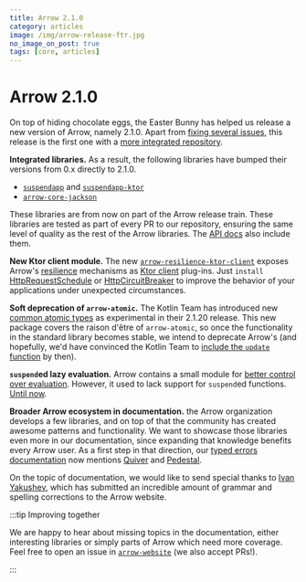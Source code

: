 ```yaml
---
title: Arrow 2.1.0
category: articles
image: /img/arrow-release-ftr.jpg
no_image_on_post: true
tags: [core, articles]
---
```


# Arrow 2.1.0

On top of hiding chocolate eggs, the Easter Bunny has helped us release a new version of Arrow, namely 2.1.0. Apart from [fixing several issues](https://github.com/arrow-kt/arrow/releases/tag/2.1.0), this release is the first one with a [more integrated repository](https://arrow-kt.io/community/blog/2025/02/15/integration/).

**Integrated libraries.** As a result, the following libraries have bumped their versions from 0.x directly to 2.1.0.

- [`suspendapp`](https://central.sonatype.com/artifact/io.arrow-kt/suspendapp) and [`suspendapp-ktor`](https://central.sonatype.com/artifact/io.arrow-kt/suspendapp-ktor)
- [`arrow-core-jackson`](https://central.sonatype.com/artifact/io.arrow-kt/arrow-core-jackson)

These libraries are from now on part of the Arrow release train. These libraries are tested as part of every PR to our repository, ensuring the same level of quality as the rest of the Arrow libraries. The [API docs](https://apidocs.arrow-kt.io/index.html) also include them.

**New Ktor client module.** The new [`arrow-resilience-ktor-client`](https://apidocs.arrow-kt.io/arrow-resilience-ktor-client/index.html) exposes Arrow's [resilience](https://arrow-kt.io/learn/resilience/) mechanisms as [Ktor client](https://ktor.io/docs/client-create-new-application.html) plug-ins. Just `install` [HttpRequestSchedule](https://apidocs.arrow-kt.io/arrow-resilience-ktor-client/arrow.resilience.ktor.client/-http-request-schedule.html) or [HttpCircuitBreaker](https://apidocs.arrow-kt.io/arrow-resilience-ktor-client/arrow.resilience.ktor.client/-http-circuit-breaker/index.html) to improve the behavior of your applications under unexpected circumstances.

**Soft deprecation of `arrow-atomic`.** The Kotlin Team has introduced new [common atomic types](https://kotlinlang.org/docs/whatsnew2120.html#common-atomic-types) as experimental in their 2.1.20 release. This new package covers the raison d'être of `arrow-atomic`, so once the functionality in the standard library becomes stable, we intend to deprecate Arrow's (and hopefully, we'd have convinced the Kotlin Team to [include the `update` function](https://youtrack.jetbrains.com/issue/KT-76389/Provide-update-functions-for-common-atomics) by then).

**`suspend`ed lazy evaluation.** Arrow contains a small module for [better control over evaluation](https://arrow-kt.io/learn/collections-functions/eval/). However, it used to lack support for `suspend`ed functions. [Until now](https://arrow-kt.io/learn/collections-functions/eval/).

**Broader Arrow ecosystem in documentation.** the Arrow organization develops a few libraries, and on top of that the community has created awesome patterns and functionality. We want to showcase those libraries even more in our documentation, since expanding that knowledge benefits every Arrow user. As a first step in that direction, our [typed errors documentation](https://arrow-kt.io/learn/typed-errors/outcome-progress/) now mentions [Quiver](https://block.github.io/quiver/) and [Pedestal](https://opensavvy.gitlab.io/groundwork/pedestal/api-docs/index.html).

On the topic of documentation, we would like to send special thanks to [Ivan Yakushev](https://github.com/theycome), which has submitted an incredible amount of grammar and spelling corrections to the Arrow website.

:::tip Improving together

We are happy to hear about missing topics in the documentation, either interesting libraries or simply parts of Arrow which need more coverage. Feel free to open an issue in [`arrow-website`](https://github.com/arrow-kt/arrow-website) (we also accept PRs!).

:::
